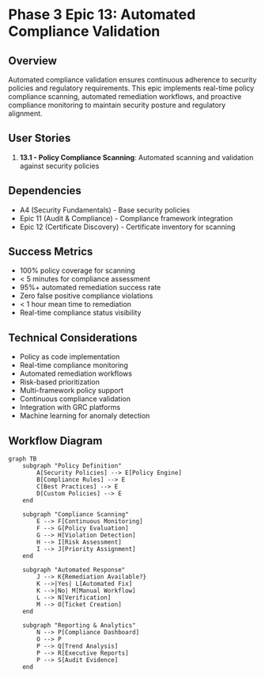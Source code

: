# Phase 3 Epic 13: Automated Compliance Validation

## Overview
Automated compliance validation ensures continuous adherence to security policies and regulatory requirements. This epic implements real-time policy compliance scanning, automated remediation workflows, and proactive compliance monitoring to maintain security posture and regulatory alignment.

## User Stories
1. **13.1 - Policy Compliance Scanning**: Automated scanning and validation against security policies

## Dependencies
- A4 (Security Fundamentals) - Base security policies
- Epic 11 (Audit & Compliance) - Compliance framework integration
- Epic 12 (Certificate Discovery) - Certificate inventory for scanning

## Success Metrics
- 100% policy coverage for scanning
- < 5 minutes for compliance assessment
- 95%+ automated remediation success rate
- Zero false positive compliance violations
- < 1 hour mean time to remediation
- Real-time compliance status visibility

## Technical Considerations
- Policy as code implementation
- Real-time compliance monitoring
- Automated remediation workflows
- Risk-based prioritization
- Multi-framework policy support
- Continuous compliance validation
- Integration with GRC platforms
- Machine learning for anomaly detection

## Workflow Diagram

```mermaid
graph TB
    subgraph "Policy Definition"
        A[Security Policies] --> E[Policy Engine]
        B[Compliance Rules] --> E
        C[Best Practices] --> E
        D[Custom Policies] --> E
    end
    
    subgraph "Compliance Scanning"
        E --> F[Continuous Monitoring]
        F --> G[Policy Evaluation]
        G --> H[Violation Detection]
        H --> I[Risk Assessment]
        I --> J[Priority Assignment]
    end
    
    subgraph "Automated Response"
        J --> K{Remediation Available?}
        K -->|Yes| L[Automated Fix]
        K -->|No| M[Manual Workflow]
        L --> N[Verification]
        M --> O[Ticket Creation]
    end
    
    subgraph "Reporting & Analytics"
        N --> P[Compliance Dashboard]
        O --> P
        P --> Q[Trend Analysis]
        P --> R[Executive Reports]
        P --> S[Audit Evidence]
    end
```